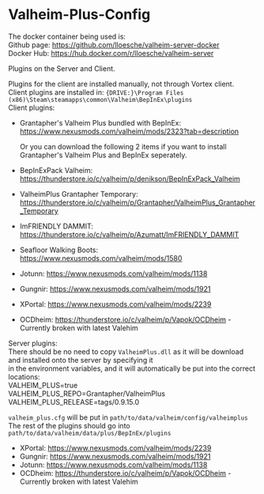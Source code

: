 # Valheim-Plus-Config

The docker container being used is:\
Github page: https://github.com/lloesche/valheim-server-docker \
Docker Hub: https://hub.docker.com/r/lloesche/valheim-server

Plugins on the Server and Client.

Plugins for the client are installed manually, not through Vortex client.\
Client plugins are installed in: `{DRIVE:}\Program Files (x86)\Steam\steamapps\common\Valheim\BepInEx\plugins`\
Client plugins:
- Grantapher's Valheim Plus bundled with BepInEx: https://www.nexusmods.com/valheim/mods/2323?tab=description
  
  Or you can download the following 2 items if you want to install Grantapher's Valheim Plus and BepInEx seperately.
- BepInExPack Valheim: https://thunderstore.io/c/valheim/p/denikson/BepInExPack_Valheim
- ValheimPlus Grantapher Temporary: https://thunderstore.io/c/valheim/p/Grantapher/ValheimPlus_Grantapher_Temporary
- ImFRIENDLY DAMMIT: https://thunderstore.io/c/valheim/p/Azumatt/ImFRIENDLY_DAMMIT
- Seafloor Walking Boots: https://www.nexusmods.com/valheim/mods/1580
- Jotunn: https://www.nexusmods.com/valheim/mods/1138
- Gungnir: https://www.nexusmods.com/valheim/mods/1921
- XPortal: https://www.nexusmods.com/valheim/mods/2239
- OCDheim: https://thunderstore.io/c/valheim/p/Vapok/OCDheim - Currently broken with latest Valehim

Server plugins:\
There should be no need to copy `ValheimPlus.dll` as it will be download and installed onto the server by specifying it\
in the environment variables, and it will automatically be put into the correct locations:\
VALHEIM_PLUS=true\
VALHEIM_PLUS_REPO=Grantapher/ValheimPlus\
VALHEIM_PLUS_RELEASE=tags/0.9.15.0

`valheim_plus.cfg` will be put in `path/to/data/valheim/config/valheimplus`\
The rest of the plugins should go into `path/to/data/valheim/data/plus/BepInEx/plugins`
- XPortal: https://www.nexusmods.com/valheim/mods/2239
- Gungnir: https://www.nexusmods.com/valheim/mods/1921
- Jotunn: https://www.nexusmods.com/valheim/mods/1138
- OCDheim: https://thunderstore.io/c/valheim/p/Vapok/OCDheim  - Currently broken with latest Valehim
